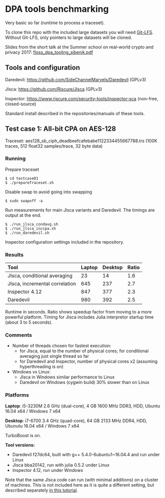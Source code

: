 # DPA tools benchmarking

Very basic so far (runtime to process a traceset).

To clone this repo with the included large datasets you will need [Git-LFS](https://git-lfs.github.com). Without Git-LFS, only pointers to large datasets will be cloned.

Slides from the short talk at the Summer school on real-world crypto and privacy 2017: [floss_dpa_tooling_sibenik.pdf](floss_dpa_tooling_sibenik.pdf)

## Tools and configuration

Daredevil: https://github.com/SideChannelMarvels/Daredevil (GPLv3)

Jlsca: https://github.com/Riscure/Jlsca (GPLv3)

Inspector: https://www.riscure.com/security-tools/inspector-sca (non-free, closed-source)

Standard install described in the repositories/manuals of these tools.

## Test case 1: All-bit CPA on AES-128

Traceset: aes128_sb_ciph_deadbeefcafebabe1122334455667788.trs (100K traces, 512 float32 samples/trace, 32 byte data)

### Running

Prepare traceset

    $ cd testcase01
    $ ./prepareTraceset.sh
    
Disable swap to avoid going into swapping

    $ sudo swapoff -a

Run measurements for main Jlsca variants and Daredevil. The timings are output at the end.

    $ ./run_jlsca_condavg.sh
    $ ./run_jlsca_inccpa.sh
    $ ./run_daredevil.sh

Inspector configuration settings included in the repository.

### Results

| Tool                                        | Laptop   | Desktop | Ratio |
|:------------------------------------------- |:-------- |:------- |:----- |
| Jlsca, conditional averaging                | 23       | 14      | 1.6   |
| Jlsca, incremental correlation              | 645      | 237     | 2.7   |
| Inspector 4.12                              | 847      | 377     | 2.3   |
| Daredevil                                   | 980      | 392     | 2.5   |

Runtime in seconds. Ratio shows speedup factor from moving to a more powerful platform. Timing for Jlsca includes Julia interpretor startup time (about 3 to 5 seconds).

### Comments
* Number of threads chosen for fastest execution:
    * for Jlsca, equal to the number of physical cores; for conditional averaging just single thread so far
    * for Daredevil and Inspector, number of physical cores x2 (assuming hyperthreading is on)
* Windows vs Linux:
    * Jlsca in Windows similar performance to Linux
    * Daredevil on Windows (cygwin build) 30% slower than on Linux

### Platforms

**Laptop**: i5-3230M 2.6 GHz (dual-core), 4 GB 1600 MHz DDR3, HDD, Ubuntu 16.04 x64 / Windows 7 x64

**Desktop**: i7-6700 3.4 GHz (quad-core), 64 GB 2133 MHz DDR4, HDD, Ubunutu 16.04 x64 / Windows 7 x64

TurboBoost is on.

**Tool versions:**
* Daredevil f27dc64, built with g++ 5.4.0-6ubuntu1~16.04.4 and run under Linux
* Jlsca bba20142, run with julia 0.5.2 under Linux
* Inspector 4.12, run under Windows

Note that the same Jlsca code can run (with minimal additions) on a cluster of machines. This is not included here as it is quite a different setting, but described separately [in this tutorial](https://github.com/ikizhvatov/jlsca-tutorials/blob/master/HPC.md).
